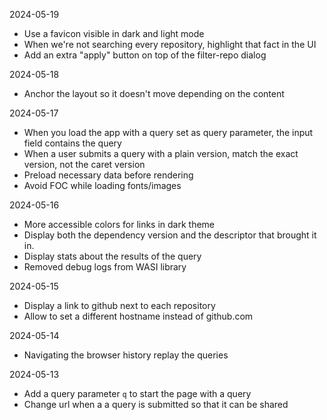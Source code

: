 2024-05-19

- Use a favicon visible in dark and light mode
- When we're not searching every repository, highlight
  that fact in the UI
- Add an extra "apply" button on top of the filter-repo dialog

2024-05-18

- Anchor the layout so it doesn't move depending on the content

2024-05-17

- When you load the app with a query set as query parameter,
  the input field contains the query
- When a user submits a query with a plain version, match
  the exact version, not the caret version
- Preload necessary data before rendering
- Avoid FOC while loading fonts/images

2024-05-16

- More accessible colors for links in dark theme
- Display both the dependency version and the descriptor
  that brought it in.
- Display stats about the results of the query
- Removed debug logs from WASI library

2024-05-15

- Display a link to github next to each repository
- Allow to set a different hostname instead of github.com

2024-05-14

- Navigating the browser history replay the queries

2024-05-13

- Add a query parameter `q` to start the page with a query
- Change url when a a query is submitted so that it can be shared
